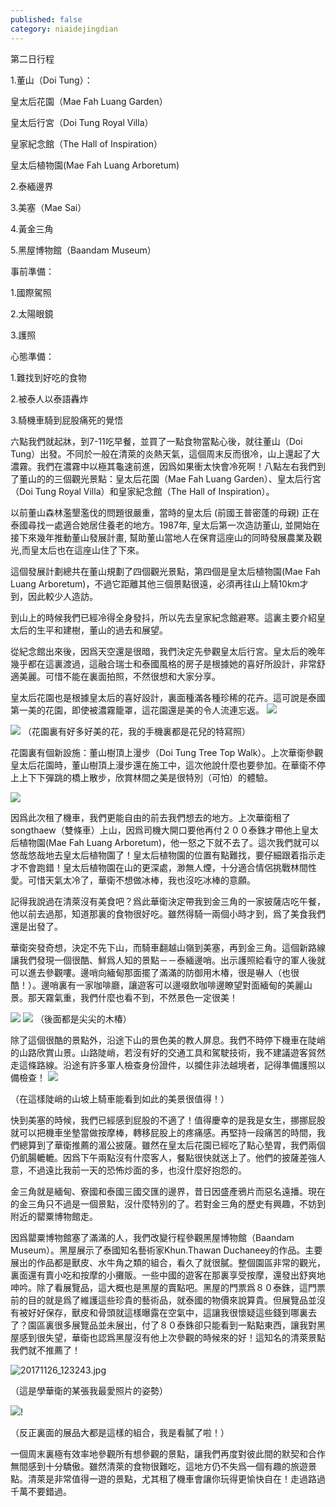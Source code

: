 ```yaml
---
published: false
category: niaidejingdian
---
```

第二日行程

1.董山（Doi Tung）：

皇太后花園（Mae Fah Luang Garden）

皇太后行宮（Doi Tung Royal Villa）

皇家紀念館（The Hall of Inspiration）

皇太后植物園(Mae Fah Luang Arboretum)

2.泰緬邊界

3.美塞（Mae Sai）

4.黃金三角

5.黑屋博物館（Baandam Museum）

 

事前準備：

1.國際駕照

2.太陽眼鏡

3.護照

 

心態準備：

1.難找到好吃的食物

2.被泰人以泰語轟炸

3.騎機車騎到屁股痛死的覺悟

 

六點我們就起牀，到7-11吃早餐，並買了一點食物當點心後，就往董山（Doi Tung）出發。不同於一般在清萊的炎熱天氣，這個周末反而很冷，山上還起了大濃霧。我們在濃霧中以極其龜速前進，因爲如果衝太快會冷死啊！八點左右我們到了董山的的三個觀光景點：皇太后花園（Mae Fah Luang Garden）、皇太后行宮（Doi Tung Royal Villa）和皇家紀念館（The Hall of Inspiration）。

 

以前董山森林濫墾濫伐的問題很嚴重，當時的皇太后 (前國王普密蓬的母親) 正在泰國尋找一處適合她居住養老的地方。1987年, 皇太后第一次造訪董山, 並開始在接下來幾年推動董山發展計畫, 幫助董山當地人在保育這座山的同時發展農業及觀光,而皇太后也在這座山住了下來。

 

這個發展計劃總共在董山規劃了四個觀光景點，第四個是皇太后植物園(Mae Fah Luang Arboretum)，不過它距離其他三個景點很遠，必須再往山上騎10km才到，因此較少人造訪。

 

到山上的時候我們已經冷得全身發抖，所以先去皇家紀念館避寒。這裏主要介紹皇太后的生平和建樹，董山的過去和展望。

 

從紀念館出來後，因爲天空還是很暗，我們決定先參觀皇太后行宮。皇太后的晚年幾乎都在這裏渡過，這融合瑞士和泰國風格的房子是根據她的喜好所設計，非常舒適美麗。可惜不能在裏面拍照，不然很想和大家分享。

 

皇太后花園也是根據皇太后的喜好設計，裏面種滿各種珍稀的花卉。這可說是泰國第一美的花園，即使被濃霧籠罩，這花園還是美的令人流連忘返。
![]({{site.baseurl}}/images/20171126_103833.jpg)

![]({{site.baseurl}}/images/20171126_104201.jpg)
（花園裏有好多好美的花，我的手機裏都是花兒的特寫照）

花園裏有個新設施：董山樹頂上漫步（Doi Tung Tree Top Walk）。上次華衛參觀皇太后花園時，董山樹頂上漫步還在施工中，這次他說什麼也要參加。在華衛不停上上下下彈跳的橋上散步，欣賞林間之美是很特別（可怕）的體驗。

![]({{site.baseurl}}/images/20171126_100000.jpg)

 

因爲此次租了機車，我們更能自由的前去我們想去的地方。上次華衛租了songthaew（雙條車）上山，因爲司機大開口要他再付２００泰銖才帶他上皇太后植物園(Mae Fah Luang Arboretum)，他一怒之下就不去了。這次我們就可以悠哉悠哉地去皇太后植物園了！皇太后植物園的位置有點難找，要仔細跟着指示走才不會跑錯！皇太后植物園在山的更深處，渺無人煙，十分適合情侶挑戰林間性愛。可惜天氣太冷了，華衛不想做冰棒，我也沒吃冰棒的意願。

 

記得我說過在清萊沒有美食吧？爲此華衛決定帶我到金三角的一家披薩店吃午餐，他以前去過那，知道那裏的食物很好吃。雖然得騎一兩個小時才到，爲了美食我們還是出發了。



華衛突發奇想，決定不先下山，而騎車翻越山嶺到美塞，再到金三角。這個新路線讓我們發現一個很酷、鮮爲人知的景點－－泰緬邊哨。出示護照給看守的軍人後就可以進去參觀嘍。邊哨向緬甸那面擺了滿滿的防御用木椿，很是嚇人（也很酷！）。邊哨裏有一家咖啡廳，讓遊客可以邊啜飲咖啡邊瞭望對面緬甸的美麗山景。那天霧氣重，我們什麼也看不到，不然景色一定很美！

![]({{site.baseurl}}/images/20171126_120326.jpg)
![]({{site.baseurl}}/images/20171126_120719.jpg)
（後面都是尖尖的木椿）

除了這個很酷的景點外，沿途下山的景色美的教人屏息。我們不時停下機車在陡峭的山路欣賞山景。山路陡峭，若沒有好的交通工具和駕駛技術，我不建議遊客貿然走這條路線。沿途有許多軍人檢查身份證件，以攔住非法越境者，記得準備護照以備檢查！
![]({{site.baseurl}}/images/20171126_123243.jpg)

（在這樣陡峭的山坡上騎車能看到如此的美景很值得！）

快到美塞的時候，我們已經感到屁股的不適了！值得慶幸的是我是女生，挪挪屁股就可以把機車坐墊當做按摩棒，轉移屁股上的疼痛感。再堅持一段痛苦的時間，我們總算到了華衛推薦的湄公披薩。雖然在皇太后花園已經吃了點心墊胃，我們兩個仍飢腸轆轆。因爲下午兩點沒有什麼客人，餐點很快就送上了。他們的披薩差強人意，不過遠比我前一天的恐怖炒面的多，也沒什麼好抱怨的。

 

金三角就是緬甸、寮國和泰國三國交匯的邊界，昔日因盛產鴉片而惡名遠播。現在的金三角只不過是一個景點，沒什麼特別的了。若對金三角的歷史有興趣，不妨到附近的罌粟博物館走。

 

因爲罌粟博物館塞了滿滿的人，我們改變行程參觀黑屋博物館（Baandam Museum）。黑屋展示了泰國知名藝術家Khun.Thawan Duchaneey的作品。主要展出的作品都是獸皮、水牛角之類的組合，看久了就很膩。整個園區非常的觀光，裏面還有賣小吃和按摩的小攤販。一些中國的遊客在那裏享受按摩，還發出舒爽地呻吟。除了看展覽品，這大概也是黑屋的賣點吧。黑屋的門票爲８０泰銖，這門票前的目的就是爲了維護這些珍貴的藝術品，就泰國的物價來說算貴。但展覽品並沒有被好好保存，獸皮和骨頭就這樣曝露在空氣中，這讓我很懷疑這些錢到哪裏去了？園區裏很多展覽品並未展出，付了８０泰銖卻只能看到一點點東西，讓我對黑屋感到很失望，華衛也認爲黑屋沒有他上次參觀的時候來的好！這知名的清萊景點我們就不推薦了！

![20171126_123243.jpg]({{site.baseurl}}/images/20171126_123243.jpg)


（這是學華衛的某張我最愛照片的姿勢）

![]({{site.baseurl}}/images/20171126_162704.jpg)!

（反正裏面的展品大都是這樣的組合，我是看膩了啦！）

一個周末裏極有效率地參觀所有想參觀的景點，讓我們再度對彼此間的默契和合作無間感到十分驕傲。雖然清萊的食物很難吃，這地方仍不失爲一個有趣的旅遊景點。清萊是非常值得一遊的景點，尤其租了機車會讓你玩得更愉快自在！走過路過千萬不要錯過。
